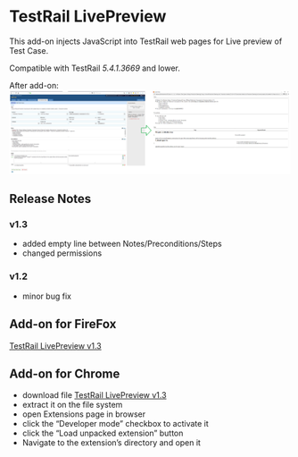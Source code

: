 # TestRail LivePreview
This add-on injects JavaScript into TestRail web pages for Live preview of Test Case. 

Compatible with TestRail *5.4.1.3669* and lower.

After add-on:
![after](After.png)

## Release Notes
### v1.3
* added empty line between Notes/Preconditions/Steps
* changed permissions

### v1.2
* minor bug fix

## Add-on for FireFox
[TestRail LivePreview v1.3](https://addons.mozilla.org/cs/firefox/addon/testrail-livepreview/)

## Add-on for Chrome
* download file [TestRail LivePreview v1.3](https://github.com/cernyjan/TestRail-LivePreview/blob/master/testrail_livepreview-1.3-an+fx.xpi)
* extract it on the file system
* open Extensions page in browser
* click the “Developer mode” checkbox to activate it
* click the “Load unpacked extension” button
* Navigate to the extension’s directory and open it